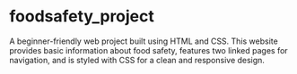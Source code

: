 # foodsafety_project
A beginner-friendly web project built using HTML and CSS. This website provides basic information about food safety, features two linked pages for navigation, and is styled with CSS for a clean and responsive design.
